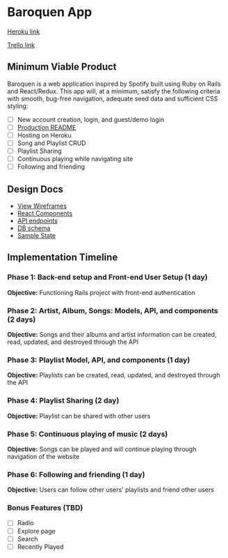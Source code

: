 # Baroquen App

[Heroku link][heroku]

[Trello link][trello]

[heroku]: http://www.herokuapp.com
[trello]: https://trello.com/b/ALgfuX0Q/freshernote

## Minimum Viable Product

Baroquen is a web application inspired by Spotify built using Ruby on Rails and React/Redux. This app will, at a minimum, satisfy the following criteria with smooth, bug-free navigation, adequate seed data and sufficient CSS styling:

- [ ] New account creation, login, and guest/demo login
- [ ] [Production README](docs/production_readme.md)
- [ ] Hosting on Heroku
- [ ] Song and Playlist CRUD
- [ ] Playlist Sharing
- [ ] Continuous playing while navigating site
- [ ] Following and friending

## Design Docs

* [View Wireframes][wireframes]
* [React Components][components]
* [API endpoints][api-endpoints]
* [DB schema][schema]
* [Sample State][sample-state]

[wireframes]: docs/wireframes
[components]: docs/component-hierarchy.md
[sample-state]: docs/sample-state.md
[api-endpoints]: docs/api-endpoints.md
[schema]: docs/schema.md

## Implementation Timeline

### Phase 1: Back-end setup and Front-end User Setup (1 day)
**Objective:** Functioning Rails project with front-end authentication

### Phase 2: Artist, Album, Songs: Models, API, and components (2 days)
**Objective:** Songs and their albums and artist information can be created, read, updated, and destroyed through the API

### Phase 3: Playlist Model, API, and components (1 day)
**Objective:** Playlists can be created, read, updated, and destroyed through the API

### Phase 4: Playlist Sharing (2 day)
**Objective:** Playlist can be shared with other users

### Phase 5: Continuous playing of music (2 days)
**Objective:** Songs can be played and will continue playing through navigation of the website

### Phase 6: Following and friending (1 day)
**Objective:** Users can follow other users' playlists and friend other users

### Bonus Features (TBD)
- [ ] Radio
- [ ] Explore page
- [ ] Search
- [ ] Recently Played
